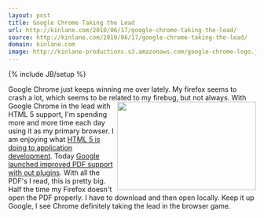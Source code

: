 ```yaml
---
layout: post
title: Google Chrome Taking the Lead
url: http://kinlane.com/2010/06/17/google-chrome-taking-the-lead/
source: http://kinlane.com/2010/06/17/google-chrome-taking-the-lead/
domain: kinlane.com
image: http://kinlane-productions.s3.amazonaws.com/google-chrome-logo.jpg
---
```

{% include JB/setup %}<p>
     Google Chrome just keeps winning me over lately. My firefox seems to crash a lot, which seems to be related to my firebug, but not always. <img class="alignnone c1"
        title="Google Chrome"
        src="http://kinlane-productions.s3.amazonaws.com/google-chrome-logo.jpg"
        alt=""
        width="282"
        height="180"
        align="right" /> With Google Chrome in the lead with HTML 5 support, I'm spending more and more time each day using it as my primary browser. I am enjoying what <a href="http://www.kinlane.com/category/html-5/">HTML 5 is doing to application development</a>. Today <a href="http://blog.chromium.org/2010/06/bringing-improved-pdf-support-to-google.html">Google launched improved PDF support with out plugins</a>. With all the PDF's I read, this is pretty big. Half the time my Firefox doesn't open the PDF properly. I have to download and then open locally. Keep it up Google, I see Chrome definitely taking the lead in the browser game.
</p>